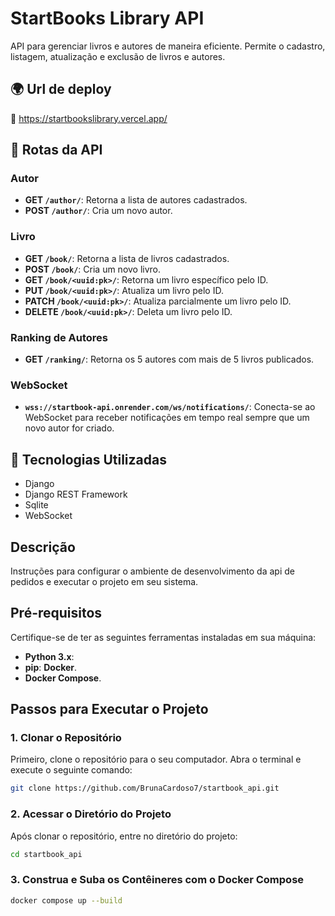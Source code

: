 # StartBooks Library API

API para gerenciar livros e autores de maneira eficiente. Permite o cadastro, listagem, atualização e exclusão de livros e autores.

## 🌍 Url de deploy
🔗 https://startbookslibrary.vercel.app/

## 📜 Rotas da API

### **Autor**
- **GET `/author/`**: Retorna a lista de autores cadastrados.
- **POST `/author/`**: Cria um novo autor.

### **Livro**
- **GET `/book/`**: Retorna a lista de livros cadastrados.
- **POST `/book/`**: Cria um novo livro.
- **GET `/book/<uuid:pk>/`**: Retorna um livro específico pelo ID.
- **PUT `/book/<uuid:pk>/`**: Atualiza um livro pelo ID.
- **PATCH `/book/<uuid:pk>/`**: Atualiza parcialmente um livro pelo ID.
- **DELETE `/book/<uuid:pk>/`**: Deleta um livro pelo ID.

### **Ranking de Autores**
- **GET `/ranking/`**: Retorna os 5 autores com mais de 5 livros publicados.

### **WebSocket**
- **`wss://startbook-api.onrender.com/ws/notifications/`**: Conecta-se ao WebSocket para receber notificações em tempo real sempre que um novo autor for criado.

## 🚀 Tecnologias Utilizadas
- Django
- Django REST Framework
- Sqlite
- WebSocket

## Descrição
Instruções para configurar o ambiente de desenvolvimento da api de pedidos e executar o projeto em seu sistema.
## Pré-requisitos

Certifique-se de ter as seguintes ferramentas instaladas em sua máquina:

- **Python 3.x**: 
- **pip**:
  **Docker**.
- **Docker Compose**.

## Passos para Executar o Projeto

### 1. Clonar o Repositório

Primeiro, clone o repositório para o seu computador. Abra o terminal e execute o seguinte comando:

```bash
git clone https://github.com/BrunaCardoso7/startbook_api.git
```


### 2. Acessar o Diretório do Projeto

Após clonar o repositório, entre no diretório do projeto:

```bash
cd startbook_api
```



### 3. Construa e Suba os Contêineres com o Docker Compose
  
```bash
docker compose up --build

```




